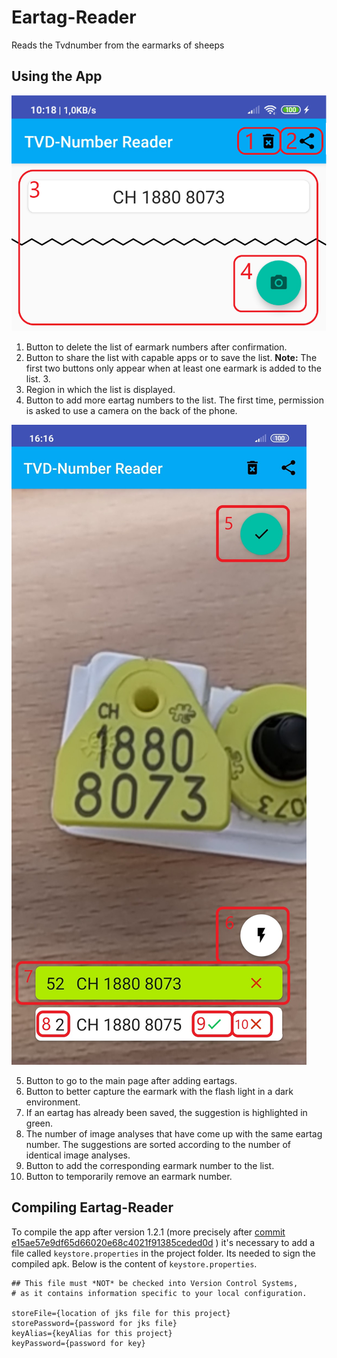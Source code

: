 # Eartag-Reader

Reads the Tvdnumber from the earmarks of sheeps

## Using the App

![Partial image of the first screen](docs/images/bedienung1.png)

1. Button to delete the list of earmark numbers after confirmation.
2. Button to share the list with capable apps or to save the list.
**Note:** The first two buttons only appear when at least one earmark is added to the list. 3.
3. Region in which the list is displayed.
4. Button to add more eartag numbers to the list.
The first time, permission is asked to use a camera on the back of the phone.

![Image of the "automatic eartag label recognition" screen](docs/images/bedienung2.jpg)

5. Button to go to the main page after adding eartags.
1. Button to better capture the earmark with the flash light in a dark environment.
1. If an eartag has already been saved, the suggestion is highlighted in green.
1. The number of image analyses that have come up with the same eartag number. The suggestions are sorted according to the number of identical image analyses.
1. Button to add the corresponding earmark number to the list.
1. Button to temporarily remove an earmark number.

## Compiling Eartag-Reader

To compile the app after version 1.2.1 (more precisely after [commit e15ae57e9df65d66020e68c4021f91385ceded0d](https://github.com/MankoMR/Eartag-Reader/commit/e15ae57e9df65d66020e68c4021f91385ceded0d) ) it's necessary to add a file called ```keystore.properties``` in the project folder.
Its needed to sign the compiled apk.
Below is the content of ```keystore.properties```.

```properties
## This file must *NOT* be checked into Version Control Systems,
# as it contains information specific to your local configuration.

storeFile={location of jks file for this project}
storePassword={password for jks file}
keyAlias={keyAlias for this project}
keyPassword={password for key}
```
